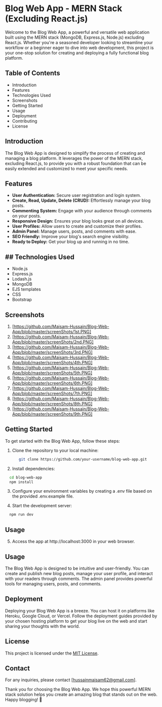 # Blog Web App - MERN Stack (Excluding React.js)
Welcome to the Blog Web App, a powerful and versatile web application built using the MERN stack (MongoDB, Express.js, Node.js) excluding React.js. Whether you're a seasoned developer looking to streamline your workflow or a beginner eager to dive into web development, this project is your one-stop solution for creating and deploying a fully functional blog platform.

## Table of Contents
* Introduction
* Features
* Technologies Used
* Screenshots
* Getting Started
* Usage
* Deployment
* Contributing
* License

## Introduction
The Blog Web App is designed to simplify the process of creating and managing a blog platform. It leverages the power of the MERN stack, excluding React.js, to provide you with a robust foundation that can be easily extended and customized to meet your specific needs.

## Features
* **User Authentication:** Secure user registration and login system.
* **Create, Read, Update, Delete (CRUD):** Effortlessly manage your blog posts.
* **Commenting System:** Engage with your audience through comments on your posts.
* **Responsive Design:** Ensures your blog looks great on all devices.
* **User Profiles:** Allow users to create and customize their profiles.
* **Admin Panel:** Manage users, posts, and comments with ease.
* **SEO Friendly:** Improve your blog's search engine visibility.
* **Ready to Deploy:** Get your blog up and running in no time.

## ## Technologies Used

- Node.js
- Express.js
- Lodash.js
- MongoDB
- EJS templates
- CSS
- Bootstrap

  
## Screenshots
1. [https://github.com/Maisam-Hussain/Blog-Web-App/blob/master/screenShots/1st.PNG]
2. [https://github.com/Maisam-Hussain/Blog-Web-App/blob/master/screenShots/2nd.PNG]
3. [https://github.com/Maisam-Hussain/Blog-Web-App/blob/master/screenShots/3rd.PNG]
4. [https://github.com/Maisam-Hussain/Blog-Web-App/blob/master/screenShots/4th.PNG]
5. [https://github.com/Maisam-Hussain/Blog-Web-App/blob/master/screenShots/5th.PNG]
6. [https://github.com/Maisam-Hussain/Blog-Web-App/blob/master/screenShots/6th.PNG]
7. [https://github.com/Maisam-Hussain/Blog-Web-App/blob/master/screenShots/7th.PNG]
8. [https://github.com/Maisam-Hussain/Blog-Web-App/blob/master/screenShots/8th.PNG]
9. [https://github.com/Maisam-Hussain/Blog-Web-App/blob/master/screenShots/9th.PNG]
  
## Getting Started
To get started with the Blog Web App, follow these steps:
1. Clone the repository to your local machine:
   
   ```bash
      git clone https://github.com/your-username/blog-web-app.git
   ```

2. Install dependencies:

  ```bash
    cd blog-web-app
    npm install
  ```

3. Configure your environment variables by creating a .env file based on the provided .env.example file.


4. Start the development server:

```bash
  npm run dev
```

## Usage

5. Access the app at http://localhost:3000 in your web browser.


## Usage
The Blog Web App is designed to be intuitive and user-friendly. You can create and publish new blog posts, manage your user profile, and interact with your readers through comments. The admin panel provides powerful tools for managing users, posts, and comments.


## Deployment
Deploying your Blog Web App is a breeze. You can host it on platforms like Heroku, Google Cloud, or Vercel. Follow the deployment guides provided by your chosen hosting platform to get your blog live on the web and start sharing your thoughts with the world.

## License

This project is licensed under the [MIT License](LICENSE).

## Contact

For any inquiries, please contact [hussainmaisam62@gmail.com].

Thank you for choosing the Blog Web App. We hope this powerful MERN stack solution helps you create an amazing blog that stands out on the web. Happy blogging! 🚀
